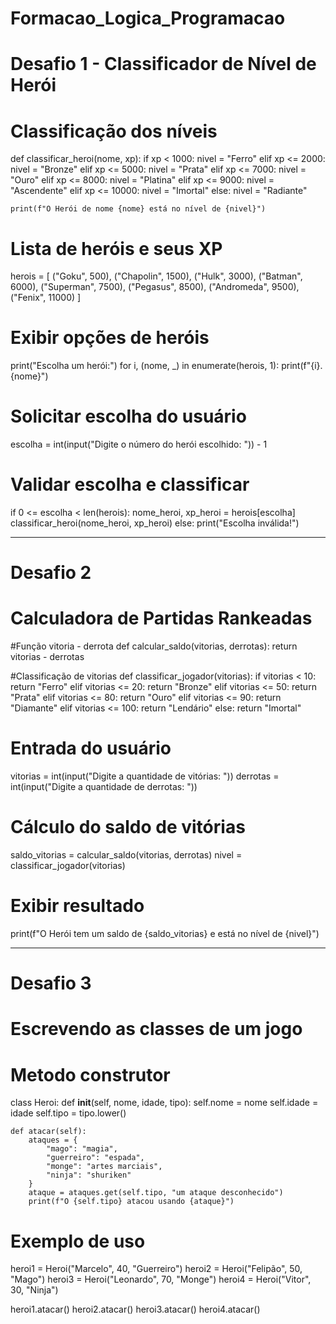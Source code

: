 # Formacao_Logica_Programacao

# Desafio 1 - Classificador de Nível de Herói

# Classificação dos níveis
def classificar_heroi(nome, xp):
    if xp < 1000:
        nivel = "Ferro"
    elif xp <= 2000:
        nivel = "Bronze"
    elif xp <= 5000:
        nivel = "Prata"
    elif xp <= 7000:
        nivel = "Ouro"
    elif xp <= 8000:
        nivel = "Platina"
    elif xp <= 9000:
        nivel = "Ascendente"
    elif xp <= 10000:
        nivel = "Imortal"
    else:
        nivel = "Radiante"
    
    print(f"O Herói de nome {nome} está no nível de {nivel}")

# Lista de heróis e seus XP
herois = [
    ("Goku", 500),
    ("Chapolin", 1500),
    ("Hulk", 3000),
    ("Batman", 6000),
    ("Superman", 7500),
    ("Pegasus", 8500),
    ("Andromeda", 9500),
    ("Fenix", 11000)
]

# Exibir opções de heróis
print("Escolha um herói:")
for i, (nome, _) in enumerate(herois, 1):
    print(f"{i}. {nome}")

# Solicitar escolha do usuário
escolha = int(input("Digite o número do herói escolhido: ")) - 1

# Validar escolha e classificar
if 0 <= escolha < len(herois):
    nome_heroi, xp_heroi = herois[escolha]
    classificar_heroi(nome_heroi, xp_heroi)
else:
    print("Escolha inválida!")

------------------------------------------------------------------------------------------------
# Desafio 2
# Calculadora de Partidas Rankeadas

#Função vitoria - derrota
def calcular_saldo(vitorias, derrotas):
    return vitorias - derrotas

#Classificação de vitorias
def classificar_jogador(vitorias):
    if vitorias < 10:
        return "Ferro"
    elif vitorias <= 20:
        return "Bronze"
    elif vitorias <= 50:
        return "Prata"
    elif vitorias <= 80:
        return "Ouro"
    elif vitorias <= 90:
        return "Diamante"
    elif vitorias <= 100:
        return "Lendário"
    else:
        return "Imortal"

# Entrada do usuário
vitorias = int(input("Digite a quantidade de vitórias: "))
derrotas = int(input("Digite a quantidade de derrotas: "))

# Cálculo do saldo de vitórias
saldo_vitorias = calcular_saldo(vitorias, derrotas)
nivel = classificar_jogador(vitorias)

# Exibir resultado
print(f"O Herói tem um saldo de {saldo_vitorias} e está no nível de {nivel}")

------------------------------------------------------------------------------------------------
# Desafio 3
# Escrevendo as classes de um jogo

# Metodo construtor
class Heroi:
    def __init__(self, nome, idade, tipo):
        self.nome = nome
        self.idade = idade
        self.tipo = tipo.lower()

    def atacar(self):
        ataques = {
            "mago": "magia",
            "guerreiro": "espada",
            "monge": "artes marciais",
            "ninja": "shuriken"
        }
        ataque = ataques.get(self.tipo, "um ataque desconhecido")
        print(f"O {self.tipo} atacou usando {ataque}")

# Exemplo de uso
heroi1 = Heroi("Marcelo", 40, "Guerreiro")
heroi2 = Heroi("Felipão", 50, "Mago")
heroi3 = Heroi("Leonardo", 70, "Monge")
heroi4 = Heroi("Vitor", 30, "Ninja")

heroi1.atacar()
heroi2.atacar()
heroi3.atacar()
heroi4.atacar()
